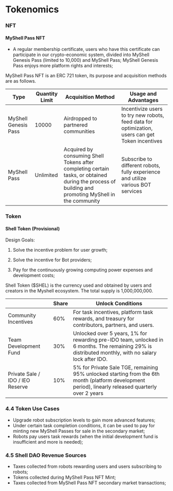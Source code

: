 # Tokenomics

### NFT

#### MyShell Pass NFT

* A regular membership certificate, users who have this certificate can participate in our crypto-economic system, divided into MyShell Genesis Pass (limited to 10,000) and MyShell Pass; MyShell Genesis Pass enjoys more platform rights and interests;

MyShell Pass NFT is an ERC 721 token, its purpose and acquisition methods are as follows.

| Type                  | Quantity Limit | Acquisition Method                                     | Usage and Advantages                                              |
| --------------------- | -------------- | ------------------------------------------------------- | ----------------------------------------------------------------- |
| MyShell Genesis Pass  | 10000          | Airdropped to partnered communities                    | Incentivize users to try new robots, feed data for optimization, users can get Token incentives |
| MyShell Pass          | Unlimited      | Acquired by consuming Shell Tokens after completing certain tasks, or obtained during the process of building and promoting MyShell in the community | Subscribe to different robots, fully experience and utilize various BOT services |

### Token

#### Shell Token (Provisional)

Design Goals:

1. Solve the incentive problem for user growth;

2. Solve the incentive for Bot providers;

3. Pay for the continuously growing computing power expenses and development costs;

Shell Token ($SHEL) is the currency used and obtained by users and creators in the Myshell ecosystem. The total supply is 1,000,000,000.

|                  | Share | Unlock Conditions                                      |
| ---------------- | ----- | ------------------------------------------------------ |
| Community Incentives | 60%   | For task incentives, platform task rewards, and treasury for contributors, partners, and users. |
| Team Development Fund | 30%   | Unlocked over 5 years, 1% for rewarding pre-IDO team, unlocked in 6 months. The remaining 29% is distributed monthly, with no salary lock after IDO. |
| Private Sale / IDO / IEO Reserve | 10%   | 5% for Private Sale TGE, remaining 95% unlocked starting from the 6th month (platform development period), linearly released quarterly over 2 years |

### 4.4 Token Use Cases

* Upgrade robot subscription levels to gain more advanced features;
* Under certain task completion conditions, it can be used to pay for minting new MyShell Passes for sale in the secondary market;
* Robots pay users task rewards (when the initial development fund is insufficient and more is needed);

### 4.5 Shell DAO Revenue Sources

* Taxes collected from robots rewarding users and users subscribing to robots;
* Tokens collected during MyShell Pass NFT Mint;
* Taxes collected from MyShell Pass NFT secondary market transactions;